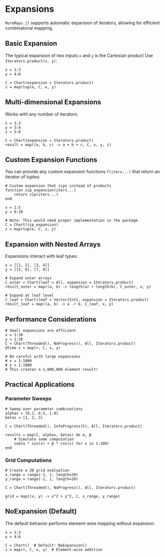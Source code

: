 # Expansions

`MoreMaps.jl` supports automatic expansion of iterators, allowing for efficient combinatorial mapping.

## Basic Expansion

The typical expansion of two inputs `x` and `y` is the Cartesian product Use `Iterators.product(x, y)`:

```@example MoreMaps
x = 1:3
y = 4:6

C = Chart(expansion = Iterators.product)
z = map(tuple, C, x, y)
```

## Multi-dimensional Expansions

Works with any number of iterators:

```@example MoreMaps
x = 1:2
y = 3:4
z = 5:6

C = Chart(expansion = Iterators.product)
result = map((a, b, c) -> a + b + c, C, x, y, z)
```


## Custom Expansion Functions

You can provide any custom expansion functions `f(iters...)` that return an iterator of tuples:

```@example MoreMaps
# Custom expansion that zips instead of products
function zip_expansion(iters...)
    return zip(iters...)
end

x = 1:5
y = 6:10

# Note: This would need proper implementation in the package
C = Chart(zip_expansion)
z = map(tuple, C, x, y)
```

## Expansion with Nested Arrays

Expansions interact with leaf types:

```@example MoreMaps
x = [[1, 2], [3, 4]]
y = [[5, 6], [7, 8]]

# Expand outer arrays
C_outer = Chart(leaf = All, expansion = Iterators.product)
result_outer = map((a, b) -> length(a) + length(b), C_outer, x, y)

# Expand at leaf level
C_leaf = Chart(leaf = Vector{Int}, expansion = Iterators.product)
result_leaf = map((a, b) -> a .+ b, C_leaf, x, y)
```

## Performance Considerations

```@example MoreMaps
# Small expansions are efficient
x = 1:10
y = 1:10
C = Chart(Threaded(), NoProgress(), All, Iterators.product)
@time z = map(+, C, x, y)

# Be careful with large expansions
# x = 1:1000
# y = 1:1000
# This creates a 1,000,000 element result!
```

## Practical Applications

### Parameter Sweeps

```@example MoreMaps
# Sweep over parameter combinations
alphas = [0.1, 0.5, 1.0]
betas = [1, 2, 3]

C = Chart(Threaded(), InfoProgress(5), All, Iterators.product)

results = map(C, alphas, betas) do α, β
    # Simulate some computation
    sum(α * sin(x) + β * cos(x) for x in 1:100)
end
```

### Grid Computations

```@example MoreMaps
# Create a 2D grid evaluation
x_range = range(-1, 1, length=20)
y_range = range(-1, 1, length=20)

C = Chart(Threaded(), NoProgress(), All, Iterators.product)

grid = map((x, y) -> x^2 + y^2, C, x_range, y_range)
```

## NoExpansion (Default)

The default behavior performs element-wise mapping without expansion:

```@example MoreMaps
x = 1:3
y = 4:6

C = Chart()  # Default: NoExpansion()
z = map(+, C, x, y)  # Element-wise addition
```